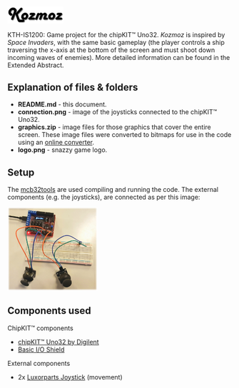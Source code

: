 [<img width='25%' src='logo.png'/>](logo.png)

KTH-IS1200: Game project for the chipKIT™ Uno32. *Kozmoz* is inspired by *Space Invaders*, with the same basic gameplay (the player controls a ship traversing the x-axis at the bottom of the screen and must shoot down incoming waves of enemies). More detailed information can be found in the Extended Abstract.

## Explanation of files & folders
* **README.md** - this document.
* **connection.png** - image of the joysticks connected to the chipKIT™ Uno32.
* **graphics.zip** - image files for those graphics that cover the entire screen. These image files were converted to bitmaps for use in the code using an [online converter](http://www.majer.ch/lcd/adf_bitmap.php).
* **logo.png** - snazzy game logo.

## Setup
The [mcb32tools](https://github.com/is1200-example-projects/mcb32tools) are used compiling and running the code. The external components (e.g. the joysticks), are connected as per this image:

[<img width='40%' src='connection.png'/>](connection.png)

## Components used
ChipKIT™ components
* [chipKIT™ Uno32 by Digilent](http://chipkit.net/wpcproduct/chipkit-uno32/)
* [Basic I/O Shield](http://chipkit.net/wpcproduct/chipkit-basic-io-shield/)

External components
* 2x [Luxorparts Joystick](https://www.kjell.com/se/sortiment/el-verktyg/arduino/moduler/luxorparts-joystick-modul-for-arduino-p87943) (movement)
